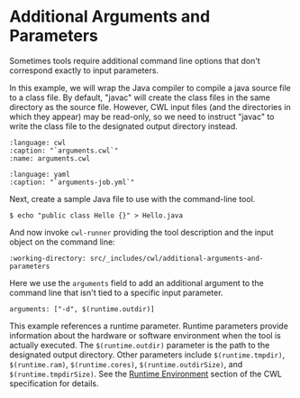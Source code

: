 # Additional Arguments and Parameters

Sometimes tools require additional command line options that don't
correspond exactly to input parameters.

In this example, we will wrap the Java compiler to compile a java source
file to a class file.  By default, "javac" will create the class files in
the same directory as the source file.  However, CWL input files (and the
directories in which they appear) may be read-only, so we need to
instruct "javac" to write the class file to the designated output directory
instead.

```{literalinclude} /_includes/cwl/additional-arguments-and-parameters/arguments.cwl
:language: cwl
:caption: "`arguments.cwl`"
:name: arguments.cwl
```

```{literalinclude} /_includes/cwl/additional-arguments-and-parameters/arguments-job.yml
:language: yaml
:caption: "`arguments-job.yml`"
```

Next, create a sample Java file to use with the command-line tool.

```{code-block} console
$ echo "public class Hello {}" > Hello.java
```

And now invoke `cwl-runner` providing the tool description and the input object on the command line:

```{runcmd} cwl-runner arguments.cwl arguments-job.yml
:working-directory: src/_includes/cwl/additional-arguments-and-parameters
```

Here we use the `arguments` field to add an additional argument to the
command line that isn't tied to a specific input parameter.

```cwl
arguments: ["-d", $(runtime.outdir)]
```

This example references a runtime parameter.  Runtime parameters provide
information about the hardware or software environment when the tool is
actually executed.  The `$(runtime.outdir)` parameter is the path to the
designated output directory.  Other parameters include `$(runtime.tmpdir)`,
`$(runtime.ram)`, `$(runtime.cores)`, `$(runtime.outdirSize)`, and
`$(runtime.tmpdirSize)`.  See the [Runtime Environment][runtime] section of the
CWL specification for details.

[runtime]: https://www.commonwl.org/v1.0/CommandLineTool.html#Runtime_environment

